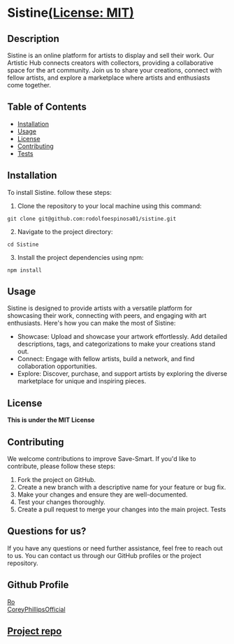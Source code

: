# Sistine[(License: MIT)](https://img.shields.io/badge/License-MIT-yellow.svg)

## Description

Sistine is an online platform for artists to display and sell their work.
Our Artistic Hub connects creators with collectors, providing a collaborative space for the art community.
Join us to share your creations, connect with fellow artists, and explore a marketplace where artists and enthusiasts come together.

## Table of Contents

- [Installation](#installation)
- [Usage](#usage)
- [License](#license)
- [Contributing](#contributing)
- [Tests](#tests)

## Installation

To install Sistine. follow these steps:
1. Clone the repository to your local machine using this command:
```
git clone git@github.com:rodolfoespinosa01/sistine.git
```
2. Navigate to the project directory:
```
cd Sistine
```
3. Install the project dependencies using npm:
```
npm install
```

## Usage

Sistine is designed to provide artists with a versatile platform for showcasing their work, connecting with peers, and engaging with art enthusiasts. Here's how you can make the most of Sistine:
- Showcase: Upload and showcase your artwork effortlessly. Add detailed descriptions, tags, and categorizations to make your creations stand out.
- Connect: Engage with fellow artists, build a network, and find collaboration opportunities.
- Explore: Discover, purchase, and support artists by exploring the diverse marketplace for unique and inspiring pieces.

## License

**This is under the MIT License**

## Contributing

We welcome contributions to improve Save-Smart. If you'd like to contribute, please follow these steps:
1. Fork the project on GitHub.
2. Create a new branch with a descriptive name for your feature or bug fix.
3. Make your changes and ensure they are well-documented.
4. Test your changes thoroughly.
5. Create a pull request to merge your changes into the main project.
Tests

## Questions for us?

If you have any questions or need further assistance, feel free to reach out to us. You can contact us through our GitHub profiles or the project repository.

## Github Profile

[Ro](https://github.com/rodolfoespinosa01) <br>
[CoreyPhillipsOfficial](https://github.com/CoreyPhillipsOfficial) <br>


## [Project repo](https://lit-beach-80573-72943f4d2381.herokuapp.com/)
